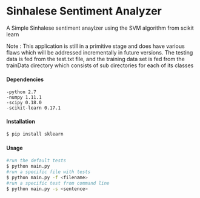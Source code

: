 # Sinhalese Sentiment Analyzer
A Simple Sinhalese sentiment anaylzer using the SVM algorithm from scikit learn

Note : This application is still in a primitive stage and does have various flaws which will be addressed incrementally in future versions.
The testing data is fed from the test.txt file, and the training data set is fed from the trainData directory which consists of sub directories
for each of its classes

#### Dependencies
    -python 2.7
    -numpy 1.11.1
    -scipy 0.18.0
    -scikit-learn 0.17.1

#### Installation 

```sh
$ pip install sklearn 
```
#### Usage

```sh
#run the default tests
$ python main.py
#run a specific file with tests
$ python main.py -f <filename>
#run a specific test from command line
$ python main.py -s <sentence>
```

